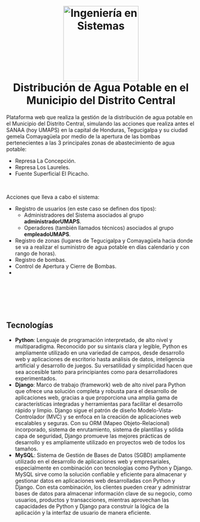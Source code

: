 <!-- Inicio de Encabezado -->
<h1 align="center">
  <br>
  <a href="https://github.com/KenetOrellana/Distribucion-de-Agua-Potable-MDC"><img src="https://github.com/KenetOrellana/Distribucion-de-Agua-Potable-MDC/assets/86451633/5aa3f357-8684-4899-aece-2f6f868fa6bf" alt="Ingeniería en Sistemas" title="Ingeniería en Sistemas" width="200" height="auto"></a>
  <br>
    Distribución de Agua Potable en el Municipio del Distrito Central
  <br>

</h1>
<!-- Fin de Encabezado -->
<p>Plataforma web que realiza la gestión de la distribución de agua potable en el Municipio del Distrito Central, simulando las acciones que realiza antes el SANAA (hoy UMAPS) en la capital de Honduras, Tegucigalpa y su ciudad gemela Comayagüela por medio de la apertura de las bombas pertenecientes a las 3 principales zonas de abastecimiento de agua potable:</p>

* Represa La Concepción.
* Represa Los Laureles.
* Fuente Superficial El Picacho.
<br>
<p>Acciones que lleva a cabo el sistema:</p>

* Registro de usuarios (en este caso se definen dos tipos):
  - Administradores del Sistema asociados al grupo <b>administradorUMAPS</b>.
  - Operadores (también llamados técnicos) asociados al grupo <b>empleadoUMAPS</b>.
* Registro de zonas (lugares de Tegucigalpa y Comayagüela hacia donde se va a realizar el suministro de agua potable en días calendario y con rango de horas).
* Registro de bombas.
* Control de Apertura y Cierre de Bombas.
* 
<br>
<p align="center">
  <picture>
    <img alt="" height="auto" width="auto" src="" title="">
  </picture>
</p>
<br>
<p align="center">
  <picture>
    <img alt="" height="auto" width="auto" src="0" title="">
  </picture>
</p>

## Tecnologías
* <b>Python</b>: Lenguaje de programación interpretado, de alto nivel y multiparadigma. Reconocido por su sintaxis clara y legible, Python es ampliamente utilizado en una variedad de campos, desde desarrollo web y aplicaciones de escritorio hasta análisis de datos, inteligencia artificial y desarrollo de juegos. Su versatilidad y simplicidad hacen que sea accesible tanto para principiantes como para desarrolladores experimentados.
* <b>Django</b>: Marco de trabajo (framework) web de alto nivel para Python que ofrece una solución completa y robusta para el desarrollo de aplicaciones web, gracias a que proporciona una amplia gama de características integradas y herramientas para facilitar el desarrollo rápido y limpio. Django sigue el patrón de diseño Modelo-Vista-Controlador (MVC) y se enfoca en la creación de aplicaciones web escalables y seguras. Con su ORM (Mapeo Objeto-Relacional) incorporado, sistema de enrutamiento, sistema de plantillas y sólida capa de seguridad, Django promueve las mejores prácticas de desarrollo y es ampliamente utilizado en proyectos web de todos los tamaños.
* <b>MySQL</b>: Sistema de Gestión de Bases de Datos (SGBD) ampliamente utilizado en el desarrollo de aplicaciones web y empresariales, especialmente en combinación con tecnologías como Python y Django. MySQL sirve como la solución confiable y eficiente para almacenar y gestionar datos en aplicaciones web desarrolladas con Python y Django. Con esta combinación, los clientes pueden crear y administrar bases de datos para almacenar información clave de su negocio, como usuarios, productos y transacciones, mientras aprovechan las capacidades de Python y Django para construir la lógica de la aplicación y la interfaz de usuario de manera eficiente.

